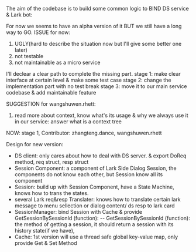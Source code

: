 The aim of the codebase is to build some common logic to BIND DS service & Lark bot:

For now we seems to have an alpha version of it BUT we still have a long way to GO.
ISSUE for now:
1. UGLY(hard to describe the situation now but I'll give some better one later)
2. not testable
3. not maintainable as a micro service

I'll declear a clear path to complete the missing part.
stage 1: make clear interface at certain level & make some test case
stage 2: change the implementation part with no test break
stage 3: move it to our main service codebase & add maintainable feature


SUGGESTION for wangshuwen.rhett:
1. read more about context, know what's its usage & why we always use it in our service: answer what is a context tree

NOW:
stage 1, Contributor: zhangteng.dance, wangshuwen.rhett


Design for new version:
- DS client: only cares about how to deal with DS server. & export DoReq method, req struct, resp struct
- Session Component: a component of Lark Side Dialog Session, the components do not know each other, but Session know all its component
- Session: build up with Session Component, have a State Machine, knows how to trans the states.
- several Lark req&resp Translater: knows how to translate certain lark message to menu sellection or dialog content/ ds resp to lark card
- SessionManager: bind Session with Cache & provide GetSessionBySessionId (function): 
-- GetSessionBySessionId (function): the method of getting a session, it should return a session with its history state(if we have),
- Cache: 1st version will use a thread safe global key-value map, only provide Get & Set Method